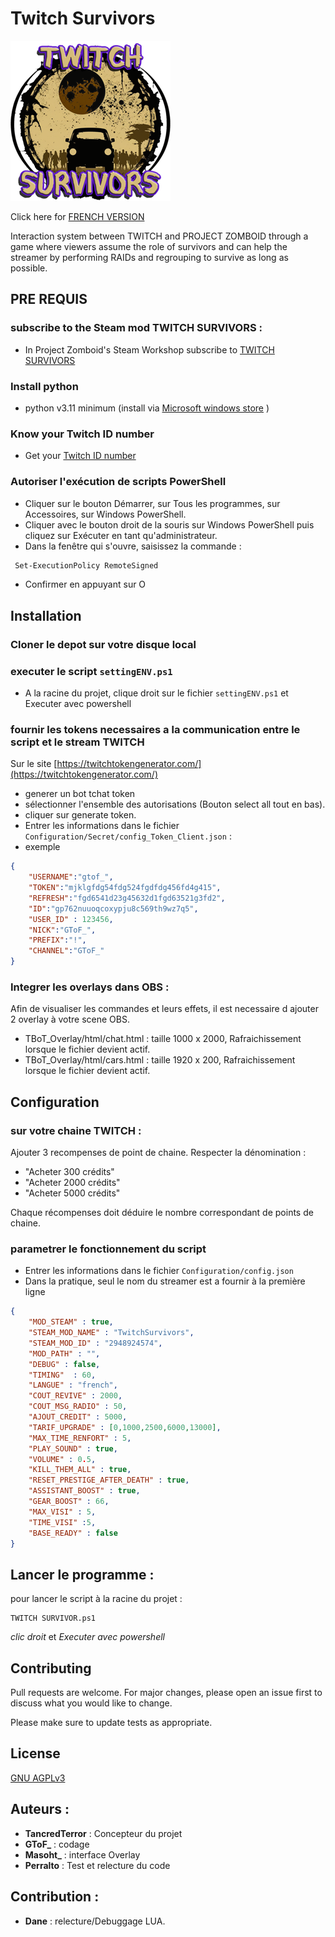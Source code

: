 # Twitch Survivors

![Twitch Survivors Logo](TBoT-PZ/TwitchSurvivors/Contents/mods/TwitchSurvivors/logo.png?raw=true)

Click here for [FRENCH VERSION](README.md)

Interaction system between TWITCH and PROJECT ZOMBOID through a game where viewers assume the role of survivors and can help the streamer by performing RAIDs and regrouping to survive as long as possible.

## PRE REQUIS

### subscribe to the Steam mod TWITCH SURVIVORS :

- In Project Zomboid's Steam Workshop subscribe to [TWITCH SURVIVORS](https://steamcommunity.com/sharedfiles/filedetails/?id=2948924574&searchtext=twitch+survivors)

### Install python

- python v3.11  minimum (install via [Microsoft windows store](https://apps.microsoft.com/store/detail/python-311/9NRWMJP3717K) )

### Know your Twitch ID number

- Get your [Twitch ID number](https://streamscharts.com/tools/convert-username)

### Autoriser l'exécution de scripts PowerShell

- Cliquer sur le bouton Démarrer, sur Tous les programmes, sur Accessoires, sur Windows PowerShell.
- Cliquer avec le bouton droit de la souris sur Windows PowerShell puis cliquez sur Exécuter en tant qu'administrateur.
- Dans la fenêtre qui s'ouvre, saisissez la commande :

```bash
 Set-ExecutionPolicy RemoteSigned
```

- Confirmer en appuyant sur O

## Installation

### Cloner le depot sur votre disque local

### executer le script `settingENV.ps1`

- A la racine du projet, clique droit sur le fichier `settingENV.ps1` et Executer avec powershell

### fournir les tokens necessaires a la communication entre le script et le stream TWITCH

 Sur le site [https://twitchtokengenerator.com/](https://twitchtokengenerator.com/)

- generer un bot tchat token
- sélectionner l'ensemble des autorisations  (Bouton select all tout en bas).
- cliquer sur generate token.
- Entrer les informations dans le fichier `Configuration/Secret/config_Token_Client.json` :
- exemple

```json
{
    "USERNAME":"gtof_",
    "TOKEN":"mjklgfdg54fdg524fgdfdg456fd4g415",
    "REFRESH":"fgd6541d23g45632d1fgd63521g3fd2",
    "ID":"gp762nuuoqcoxypju8c569th9wz7q5",
    "USER_ID" : 123456,
    "NICK":"GToF_",
    "PREFIX":"!",
    "CHANNEL":"GToF_"
}
```

### Integrer les overlays dans OBS :

 Afin de visualiser les commandes et leurs effets, il est necessaire d ajouter 2 overlay à  votre scene OBS.

- TBoT_Overlay/html/chat.html : taille 1000 x 2000, Rafraichissement lorsque le fichier devient actif.
- TBoT_Overlay/html/cars.html : taille 1920 x 200, Rafraichissement lorsque le fichier devient actif.

## Configuration

### sur votre chaine TWITCH :

Ajouter 3 recompenses de point de chaine. Respecter la dénomination :

- "Acheter 300 crédits"
- "Acheter 2000 crédits"
- "Acheter 5000 crédits"

Chaque récompenses doit déduire le nombre correspondant de points de chaine.

### parametrer le fonctionnement du script

- Entrer les informations dans le fichier `Configuration/config.json`
- Dans la pratique, seul le nom du streamer est a fournir à la première ligne

```json
{
    "MOD_STEAM" : true,
    "STEAM_MOD_NAME" : "TwitchSurvivors",
    "STEAM_MOD_ID" : "2948924574",
    "MOD_PATH" : "",
    "DEBUG" : false,
    "TIMING"  : 60,
    "LANGUE" : "french",
    "COUT_REVIVE" : 2000,
    "COUT_MSG_RADIO" : 50,
    "AJOUT_CREDIT" : 5000,
    "TARIF_UPGRADE" : [0,1000,2500,6000,13000],
    "MAX_TIME_RENFORT" : 5,
    "PLAY_SOUND" : true,
    "VOLUME" : 0.5,
    "KILL_THEM_ALL" : true,
    "RESET_PRESTIGE_AFTER_DEATH" : true,
    "ASSISTANT_BOOST" : true,
    "GEAR_BOOST" : 66,
    "MAX_VISI" : 5,
    "TIME_VISI" :5,
    "BASE_READY" : false
}
```

## Lancer le programme :

pour lancer le script à la racine du projet :

```
TWITCH SURVIVOR.ps1
```

*clic droit* et *Executer avec powershell*

## Contributing

Pull requests are welcome. For major changes, please open an issue first
to discuss what you would like to change.

Please make sure to update tests as appropriate.

## License

[GNU AGPLv3](https://choosealicense.com/licenses/agpl-3.0/)

## Auteurs :

- **TancredTerror** : Concepteur du projet
- **GToF_** : codage
- **Masoht_** : interface Overlay
- **Perralto** : Test et relecture du code

## Contribution :

- **Dane** : relecture/Debuggage LUA.
